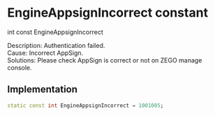 


# EngineAppsignIncorrect constant







int const EngineAppsignIncorrect
  




<p>Description: Authentication failed. <br>Cause: Incorrect AppSign. <br>Solutions: Please check AppSign is correct or not on ZEGO manage console.</p>



## Implementation

```dart
static const int EngineAppsignIncorrect = 1001005;
```







